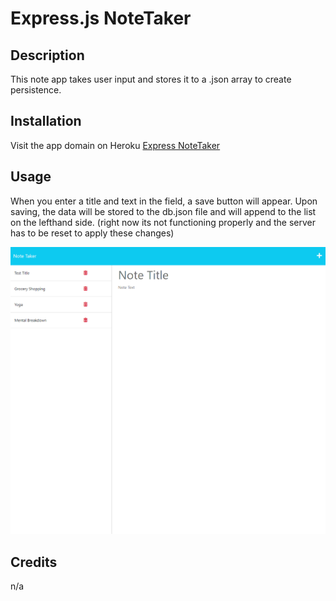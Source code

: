 # Express.js NoteTaker

## Description
This note app takes user input and stores it to a .json array to create persistence.

## Installation
Visit the app domain on Heroku [Express NoteTaker](https://warm-basin-11114.herokuapp.com/notes)

## Usage
When you enter a title and text in the field, a save button will appear. Upon saving, the data will be stored to the db.json file and will append to the list on the lefthand side. (right now its not functioning properly and the server has to be reset to apply these changes)

![save notes to the list](images/screenshot.png)

## Credits
n/a